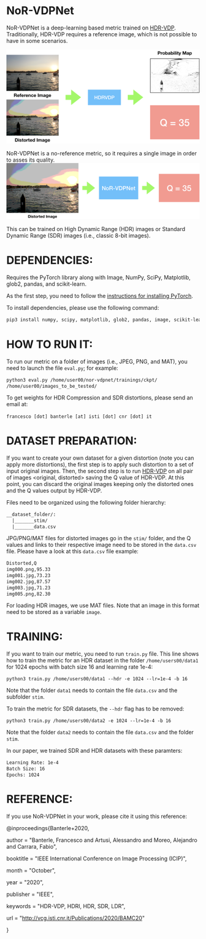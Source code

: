 NoR-VDPNet
==========
NoR-VDPNet is a deep-learning based metric trained on [HDR-VDP](http://hdrvdp.sourceforge.net/wiki/).
Traditionally, HDR-VDP requires a reference image, which is not possible to have in some scenarios.

![HDR-VDP](images/hdrvdp.png?raw=true "HDR-VDP")

NoR-VDPNet is a no-reference metric, so it requires a single image in order to asses its quality. 
![NoR-VDPNet](images/our.png?raw=true "NoR-VDPNet")

This can be trained on High Dynamic Range (HDR) images or Standard Dynamic Range (SDR) images (i.e., classic 8-bit images).

DEPENDENCIES:
==============

Requires the PyTorch library along with Image, NumPy, SciPy, Matplotlib, glob2, pandas, and scikit-learn.

As the first step, you need to follow the [instructions for installing PyTorch](http://pytorch.org/).

To install dependencies, please use the following command: 

```bash
pip3 install numpy, scipy, matplotlib, glob2, pandas, image, scikit-learn. 
```

HOW TO RUN IT:
==============
To run our metric on a folder of images (i.e., JPEG, PNG, and MAT),
you need to launch the file ```eval.py```; for example:

```
python3 eval.py /home/user00/nor-vdpnet/trainings/ckpt/ /home/user00/images_to_be_tested/
```

To get weights for HDR Compression and SDR distortions, please send an email at:

```francesco [dot] banterle [at] isti [dot] cnr [dot] it```

DATASET PREPARATION:
====================
If you want to create your own dataset for a given distortion (note you can apply more distortions), 
the first step is to apply such distortion to a set of input original images. Then, the second step is to run
[HDR-VDP](http://hdrvdp.sourceforge.net/wiki/) on all pair of images <original, distorted> saving the Q value of HDR-VDP.
At this point, you can discard the original images keeping only the distorted ones and the Q values output by HDR-VDP.

Files need to be organized using the following folder hierarchy:

```
__dataset_folder/:
  |_______stim/
  |_______data.csv
```

JPG/PNG/MAT files for distorted images go in the ```stim/``` folder, and the Q values and links to their
respective image need to be stored in the ```data.csv``` file. Please have a look at this ```data.csv``` file example:

```
Distorted,Q
img000.png,95.33
img001.jpg,73.23
img002.jpg,87.57
img003.jpg,71.23
img005.png,82.30
```

For loading HDR images, we use MAT files. Note that an image in this format need to be stored
as a variable ```image```.


TRAINING:
=========
If you want to train our metric, you need to run ```train.py``` file. This line shows how to
train the metric for an HDR dataset in the folder ```/home/users00/data1``` for 1024 epochs with batch size 16
and learning rate 1e-4:

```
python3 train.py /home/users00/data1 --hdr -e 1024 --lr=1e-4 -b 16
```

Note that the folder ```data1``` needs to contain the file ```data.csv``` and the subfolder ```stim```.

To train the metric for SDR datasets, the ```--hdr``` flag has to be removed:

```
python3 train.py /home/users00/data2 -e 1024 --lr=1e-4 -b 16
```

Note that the folder ```data2``` needs to contain the file ```data.csv``` and the folder ```stim```.

In our paper, we trained SDR and HDR datasets with these paramters:

```
Learning Rate: 1e-4
Batch Size: 16
Epochs: 1024
```

REFERENCE:
==========

If you use NoR-VDPNet in your work, please cite it using this reference:

@inproceedings{Banterle+2020,

author       = "Banterle, Francesco and Artusi, Alessandro and Moreo, Alejandro and Carrara, Fabio",

booktitle    = "IEEE International Conference on Image Processing (ICIP)",

month        = "October",

year         = "2020",

publisher    = "IEEE",

keywords     = "HDR-VDP, HDRI, HDR, SDR, LDR",

url          = "http://vcg.isti.cnr.it/Publications/2020/BAMC20"

}
 
